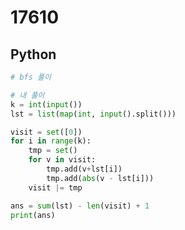 # 17610

## Python

```python
# bfs 풀이

```

```python
# 내 풀이
k = int(input())
lst = list(map(int, input().split()))

visit = set([0])
for i in range(k):
    tmp = set()
    for v in visit:
        tmp.add(v+lst[i])
        tmp.add(abs(v - lst[i]))
    visit |= tmp

ans = sum(lst) - len(visit) + 1
print(ans)

```
